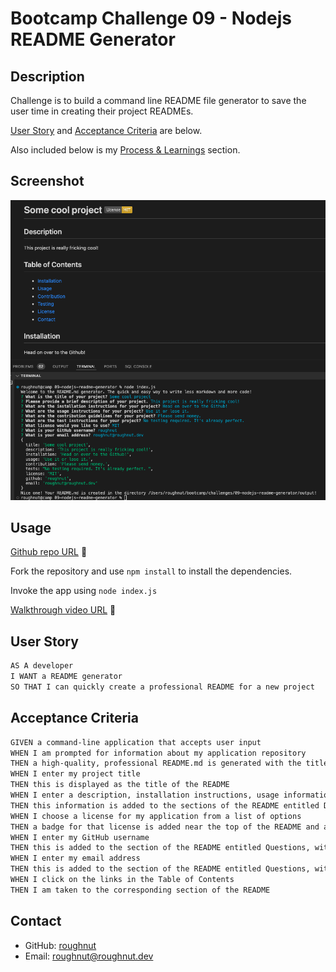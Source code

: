 
# Bootcamp Challenge 09 - Nodejs README Generator

## Description

Challenge is to build a command line README file generator to save the user time in creating their project READMEs.

[User Story](#user-story) and [Acceptance Criteria](#acceptance-criteria) are below.

Also included below is my [Process & Learnings](#process--learnings) section.

## Screenshot

![screenshot](./images/readme-generator-screenshot.png "link to screenshot")

## Usage

[Github repo URL](https://github.com/roughnut/nodejs-readme-generator "link to Github repo") :fork_and_knife:

Fork the repository and use `npm install` to install the dependencies.

Invoke the app using `node index.js`

[Walkthrough video URL](https://drive.google.com/file/d/1eFlhNryPTIxJ85NNV0BH4RVHVulaLXmd/view "link to Screencastify instructional video") :movie_camera:

## User Story
```md
AS A developer
I WANT a README generator
SO THAT I can quickly create a professional README for a new project
```

## Acceptance Criteria
```md
GIVEN a command-line application that accepts user input
WHEN I am prompted for information about my application repository
THEN a high-quality, professional README.md is generated with the title of my project and sections entitled Description, Table of Contents, Installation, Usage, License, Contributing, Tests, and Questions
WHEN I enter my project title
THEN this is displayed as the title of the README
WHEN I enter a description, installation instructions, usage information, contribution guidelines, and test instructions
THEN this information is added to the sections of the README entitled Description, Installation, Usage, Contributing, and Tests
WHEN I choose a license for my application from a list of options
THEN a badge for that license is added near the top of the README and a notice is added to the section of the README entitled License that explains which license the application is covered under
WHEN I enter my GitHub username
THEN this is added to the section of the README entitled Questions, with a link to my GitHub profile
WHEN I enter my email address
THEN this is added to the section of the README entitled Questions, with instructions on how to reach me with additional questions
WHEN I click on the links in the Table of Contents
THEN I am taken to the corresponding section of the README
```

  ## Contact
  - GitHub: [roughnut](https://github.com/roughnut)
  - Email: [roughnut@roughnut.dev](mailto:roughnut@roughnut.dev)
  